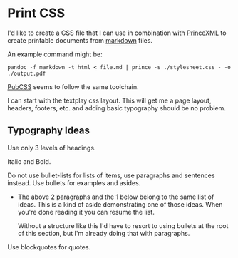 # Print CSS

I'd like to create a CSS file
that I can use in combination with [PrinceXML](http://princexml.com)
to create printable documents from [markdown](http://daringfireball.net/projects/markdown) files.

An example command might be:

    pandoc -f markdown -t html < file.md | prince -s ./stylesheet.css - -o ./output.pdf

[PubCSS](http://thomaspark.co/2015/01/pubcss-formatting-academic-publications-in-html-css) seems to follow the same toolchain.

I can start with the textplay css layout.
This will get me a page layout, headers, footers, etc.
and adding basic typography should be no problem.

## Typography Ideas

Use only 3 levels of headings.

Italic and Bold.

Do not use bullet-lists for lists of items, use paragraphs and sentences instead.
Use bullets for examples and asides.

*   The above 2 paragraphs and the 1 below
    belong to the same list of ideas.
    This is a kind of aside demonstrating one of those ideas.
    When you're done reading it you can resume the list.

    Without a structure like this I'd have to resort to
    using bullets at the root of this section,
    but I'm already doing that with paragraphs.

Use blockquotes for quotes.
